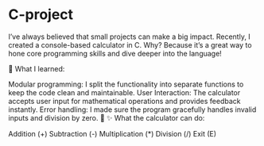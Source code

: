 # C-project

I’ve always believed that small projects can make a big impact. Recently, I created a console-based calculator in C. Why? Because it’s a great way to hone core programming skills and dive deeper into the language!

🔧 What I learned:

Modular programming: I split the functionality into separate functions to keep the code clean and maintainable.
User Interaction: The calculator accepts user input for mathematical operations and provides feedback instantly.
Error handling: I made sure the program gracefully handles invalid inputs and division by zero. 🚫
✨ What the calculator can do:

Addition (+)
Subtraction (-)
Multiplication (*)
Division (/)
Exit (E)
